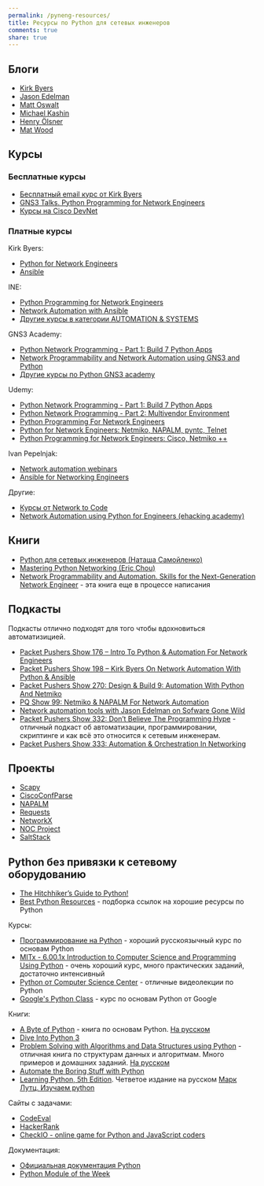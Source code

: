```yaml
---
permalink: /pyneng-resources/
title: Ресурсы по Python для сетевых инженеров
comments: true
share: true
---
```


## Блоги

* [Kirk Byers](https://pynet.twb-tech.com/)
* [Jason Edelman](http://jedelman.com/)
* [Matt Oswalt](https://keepingitclassless.net/)
* [Michael Kashin](http://networkop.co.uk/)
* [Henry Ölsner](https://codingnetworker.com/)
* [Mat Wood](https://thepacketgeek.com/)

## Курсы

### Бесплатные курсы

* [Бесплатный email курс от Kirk Byers](https://pynet.twb-tech.com/email-signup.html)
* [GNS3 Talks. Python Programming for Network Engineers](https://www.youtube.com/playlist?list=PLhfrWIlLOoKPn7T9FtvbOWX8GxgsFFNwn)
* [Курсы на Cisco DevNet](https://learninglabs.cisco.com/)

### Платные курсы

Kirk Byers:

* [Python for Network Engineers](https://pynet.twb-tech.com/class.html)
* [Ansible](https://pynet.twb-tech.com/class-ansible.html)

INE:

* [Python Programming for Network Engineers](https://ine.com/products/python-programming-for-network-engineers)
* [Network Automation with Ansible](https://ine.com/collections/automation-systems/products/network-automation-with-ansible)
* [Другие курсы в категории AUTOMATION & SYSTEMS](https://ine.com/collections/automation-systems)

GNS3 Academy:

* [Python Network Programming - Part 1: Build 7 Python Apps](http://academy.gns3.com/p/python-programming-for-real-life-networking-use)
* [Network Programmability and Network Automation using GNS3 and Python](http://academy.gns3.com/p/python-programming-for-network-engineers)
* [Другие курсы по Python GNS3 academy](http://academy.gns3.com/courses?query=python)

Udemy:

* [Python Network Programming - Part 1: Build 7 Python Apps](https://www.udemy.com/python-programming-for-real-life-networking-use/)
* [Python Network Programming - Part 2: Multivendor Environment](https://www.udemy.com/python-network-programming-multivendor/)
* [Python Programming For Network Engineers](https://www.udemy.com/python-programming-for-network-engineers/)
* [Python for Network Engineers: Netmiko, NAPALM, pyntc, Telnet](https://www.udemy.com/python-for-network-engineers-netmiko-napalm-pyntc-telnet-ssh-automate/)
* [Python Programming for Network Engineers: Cisco, Netmiko ++](https://www.udemy.com/python-programming-for-cisco-network-engineers/)

Ivan Pepelnjak:

* [Network automation webinars](http://www.ipspace.net/Roadmap/Network_Automation_webinars)
* [Ansible for Networking Engineers](http://www.ipspace.net/Ansible_for_Networking_Engineers)

Другие:

* [Курсы от Network to Code](http://networktocode.com/products/training/)
* [Network Automation using Python for Engineers (ehacking academy)](http://academy.ehacking.net/p/network-automation-python-engineers)


## Книги

* [Python для сетевых инженеров (Наташа Самойленко)](https://www.gitbook.com/book/natenka/pyneng/details)
* [Mastering Python Networking (Eric Chou)](https://www.packtpub.com/networking-and-servers/mastering-python-networking)
* [Network Programmability and Automation. Skills for the Next-Generation Network Engineer](http://shop.oreilly.com/product/0636920042082.do) - эта книга еще в процессе написания

## Подкасты

Подкасты отлично подходят для того чтобы вдохновиться автоматизицией.

* [Packet Pushers Show 176 – Intro To Python & Automation For Network Engineers](http://packetpushers.net/podcast/podcasts/show-176-intro-to-python-automation-for-network-engineers/)
* [Packet Pushers Show 198 – Kirk Byers On Network Automation With Python & Ansible](http://packetpushers.net/podcast/podcasts/show-198-kirk-byers-network-automation-python-ansible/)
* [Packet Pushers Show 270: Design & Build 9: Automation With Python And Netmiko](http://packetpushers.net/podcast/podcasts/show-270-design-build-9-automation-python-netmiko/)
* [PQ Show 99: Netmiko & NAPALM For Network Automation](http://packetpushers.net/podcast/podcasts/pq-show-99-netmiko-napalm-network-automation/)
* [Network automation tools with Jason Edelman on Sofware Gone Wild](http://blog.ipspace.net/2014/10/network-automation-tools-with-jason.html)
* [Packet Pushers Show 332: Don’t Believe The Programming Hype](http://packetpushers.net/podcast/podcasts/show-332-dont-believe-programming-hype/) - отличный подкаст об автоматизации, программировании, скриптинге и как всё это относится к сетевым инженерам.
* [Packet Pushers Show 333: Automation & Orchestration In Networking](http://packetpushers.net/podcast/podcasts/show-333-orchestration-vs-automation/)

## Проекты

* [Scapy](https://github.com/secdev/scapy)
* [CiscoConfParse](https://github.com/mpenning/ciscoconfparse)
* [NAPALM](https://github.com/napalm-automation/napalm)
* [Requests](https://github.com/kennethreitz/requests)
* [NetworkX](https://github.com/networkx/networkx)
* [NOC Project](https://kb.nocproject.org/display/SITE/NOC)
* [SaltStack](https://saltstack.com/)

## Python без привязки к сетевому оборудованию

* [The Hitchhiker’s Guide to Python!](http://docs.python-guide.org/en/latest/)
* [Best Python Resources](https://www.fullstackpython.com/best-python-resources.html) - подборка ссылок на хорошие ресурсы по Python


Курсы:

* [Программирование на Python](https://stepik.org/course/%D0%9F%D1%80%D0%BE%D0%B3%D1%80%D0%B0%D0%BC%D0%BC%D0%B8%D1%80%D0%BE%D0%B2%D0%B0%D0%BD%D0%B8%D0%B5-%D0%BD%D0%B0-Python-67) - хороший русскоязычный курс по основам Python
* [MITx - 6.00.1x Introduction to Computer Science and Programming Using Python](https://www.edx.org/course/introduction-computer-science-mitx-6-00-1x-9) - очень хороший курс, много практических заданий, достаточно интенсивный
* [Python от Computer Science Center](https://www.youtube.com/playlist?list=PLlb7e2G7aSpTTNp7HBYzCBByaE1h54ruW) - отличные видеолекции по Python
* [Google's Python Class](https://developers.google.com/edu/python/?csw=1) - курс по основам Python от Google

Книги:

* [A Byte of Python](https://www.gitbook.com/book/swaroopch/byte-of-python/details) - книга по основам Python. [На русском](http://wombat.org.ua/AByteOfPython/toc.html)
* [Dive Into Python 3](http://www.diveintopython3.net/index.html)
* [Problem Solving with Algorithms and Data Structures using Python](http://interactivepython.org/runestone/static/pythonds/index.html) - отличная книга по структурам данных и алгоритмам. Много примеров и домашних заданий. [На русском](http://aliev.me/runestone/)
* [Automate the Boring Stuff with Python](https://automatetheboringstuff.com/)
* [Learning Python, 5th Edition](http://shop.oreilly.com/product/0636920028154.do). Четветое издание на русском [Марк Лутц. Изучаем python](https://www.ozon.ru/context/detail/id/5730448/)

Сайты с задачами:

* [CodeEval](https://www.codeeval.com)
* [HackerRank](https://www.hackerrank.com/)
* [CheckIO - online game for Python and JavaScript coders](https://checkio.org/)

Документация:

* [Официальная документация Python](https://docs.python.org/3/index.html)
* [Python Module of the Week](https://pymotw.com/3/index.html)

